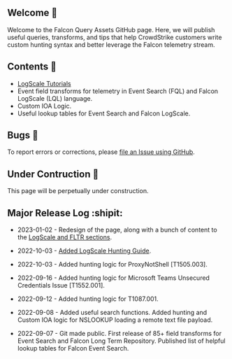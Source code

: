 ## Welcome :pineapple:	

Welcome to the Falcon Query Assets GitHub page. Here, we will publish useful queries, transforms, and tips that help CrowdStrike customers write custom hunting syntax and better leverage the Falcon telemetry stream. 

## Contents :bookmark_tabs:	

- [LogScale Tutorials](LogScale-and-FLTR/Tutorials/README.md)
- Event field transforms for telemetry in Event Search (FQL) and Falcon LogScale (LQL) language.
- Custom IOA Logic.
- Useful lookup tables for Event Search and Falcon LogScale.

## Bugs :lady_beetle:

To report errors or corrections, please [file an Issue using GitHub](https://github.com/CrowdStrike/falcon-query-assets/issues).

## Under Contruction :construction:

This page will be perpetually under construction.

## Major Release Log :shipit:

- 2023-01-02 - Redesign of the page, along with a bunch of content to the [LogScale and FLTR sections](LogScale-and-FLTR/README.md).

- 2022-10-03 - [Added LogScale Hunting Guide](https://github.com/CrowdStrike/falcon-query-assets/wiki/Hunting-&-Investigation).

- 2022-10-03 - Added hunting logic for ProxyNotShell [T1505.003].

- 2022-09-16 - Added hunting logic for Microsoft Teams Unsecured Credentials Issue [T1552.001].

- 2022-09-12 - Added hunting logic for T1087.001. 

- 2022-09-08 - Added useful search functions. Added hunting and Custom IOA logic for NSLOOKUP loading a remote text file payload. 

- 2022-09-07 - Git made public. First release of 85+ field transforms for Event Search and Falcon Long Term Repository. Published list of helpful lookup tables for Falcon Event Search. 